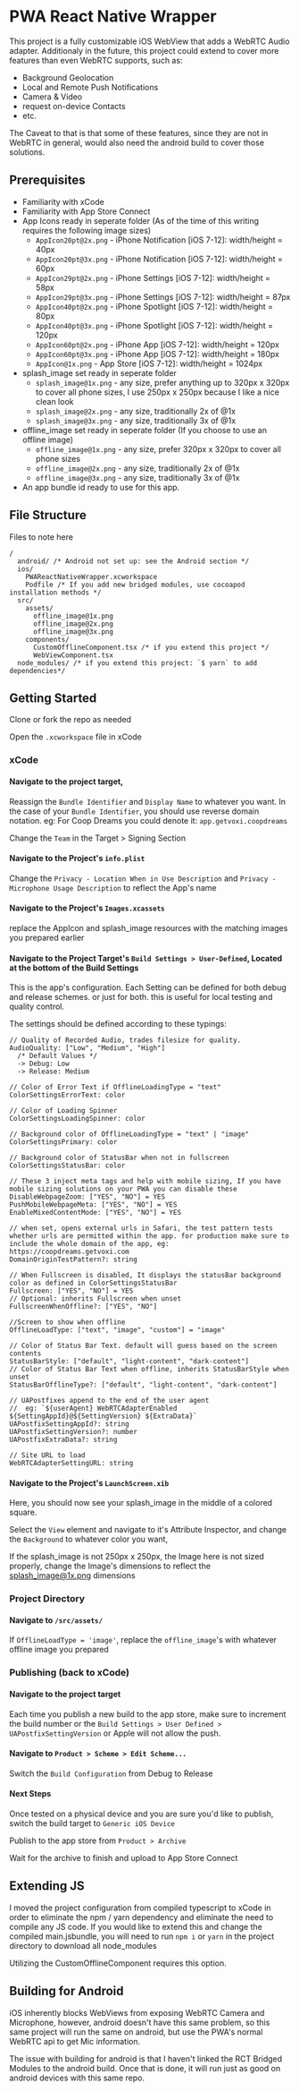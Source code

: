 # PWA React Native Wrapper
This project is a fully customizable iOS WebView that adds a WebRTC Audio adapter. Additionaly in the future, this project could extend to cover more features than even WebRTC supports, such as:
* Background Geolocation
* Local and Remote Push Notifications
* Camera & Video
* request on-device Contacts
* etc.

The Caveat to that is that some of these features, since they are not in WebRTC in general, would also need the android build to cover those solutions.

## Prerequisites
* Familiarity with xCode
* Familiarity with App Store Connect
* App Icons ready in seperate folder (As of the time of this writing requires the following image sizes)
  * `AppIcon20pt@2x.png` - iPhone Notification [iOS 7-12]: width/height = 40px
  * `AppIcon20pt@3x.png` - iPhone Notification [iOS 7-12]: width/height = 60px
  * `AppIcon29pt@2x.png` - iPhone Settings [iOS 7-12]: width/height = 58px
  * `AppIcon29pt@3x.png` - iPhone Settings [iOS 7-12]: width/height = 87px
  * `AppIcon40pt@2x.png` - iPhone Spotlight [iOS 7-12]: width/height = 80px
  * `AppIcon40pt@3x.png` - iPhone Spotlight [iOS 7-12]: width/height = 120px
  * `AppIcon60pt@2x.png` - iPhone App [iOS 7-12]: width/height = 120px
  * `AppIcon60pt@3x.png` - iPhone App [iOS 7-12]: width/height = 180px
  * `AppIcon@1x.png` - App Store [iOS 7-12]: width/height = 1024px
* splash_image set ready in seperate folder
  * `splash_image@1x.png` - any size, prefer anything up to 320px x 320px to cover all phone sizes, I use 250px x 250px because I like a nice clean look
  * `splash_image@2x.png` - any size, traditionally 2x of @1x
  * `splash_image@3x.png` - any size, traditionally 3x of @1x
* offline_image set ready in seperate folder (If you choose to use an offline image)
  * `offline_image@1x.png` - any size, prefer 320px x 320px to cover all phone sizes
  * `offline_image@2x.png` - any size, traditionally 2x of @1x
  * `offline_image@3x.png` - any size, traditionally 3x of @1x
* An app bundle id ready to use for this app.

## File Structure
Files to note here
```
/
  android/ /* Android not set up: see the Android section */
  ios/
    PWAReactNativeWrapper.xcworkspace
    Podfile /* If you add new bridged modules, use cocoapod installation methods */
  src/
    assets/
      offline_image@1x.png
      offline_image@2x.png
      offline_image@3x.png
    components/
      CustomOfflineComponent.tsx /* if you extend this project */
      WebViewComponent.tsx
  node_modules/ /* if you extend this project: `$ yarn` to add dependencies*/
```

## Getting Started

Clone or fork the repo as needed

Open the `.xcworkspace` file in xCode

### xCode

#### Navigate to the project target,

Reassign the `Bundle Identifier` and `Display Name` to whatever you want. In the case of your `Bundle Identifier`, you should use reverse domain notation. eg: For Coop Dreams you could denote it: `app.getvoxi.coopdreams`

Change the `Team` in the Target > Signing Section

#### Navigate to the Project's `info.plist`

Change the `Privacy - Location When in Use Description` and `Privacy - Microphone Usage Description` to reflect the App's name

#### Navigate to the Project's `Images.xcassets`

replace the AppIcon and splash_image resources with the matching images you prepared earlier

#### Navigate to the Project Target's `Build Settings > User-Defined`, Located at the bottom of the Build Settings

This is the app's configuration. Each Setting can be defined for both debug and release schemes. or just for both. this is useful for local testing and quality control.

The settings should be defined according to these typings:

```
// Quality of Recorded Audio, trades filesize for quality.
AudioQuality: ["Low", "Medium", "High"]
  /* Default Values */
  -> Debug: Low
  -> Release: Medium

// Color of Error Text if OfflineLoadingType = "text"
ColorSettingsErrorText: color

// Color of Loading Spinner
ColorSettingsLoadingSpinner: color

// Background color of OfflineLoadingType = "text" | "image"
ColorSettingsPrimary: color

// Background color of StatusBar when not in fullscreen
ColorSettingsStatusBar: color

// These 3 inject meta tags and help with mobile sizing, If you have mobile sizing solutions on your PWA you can disable these
DisableWebpageZoom: ["YES", "NO"] = YES
PushMobileWebpageMeta: ["YES", "NO"] = YES
EnableMixedContentMode: ["YES", "NO"] = YES

// when set, opens external urls in Safari, the test pattern tests whether urls are permitted within the app. for production make sure to include the whole domain of the app, eg: https://coopdreams.getvoxi.com
DomainOriginTestPattern?: string

// When Fullscreen is disabled, It displays the statusBar background color as defined in ColorSettingsStatusBar
Fullscreen: ["YES", "NO"] = YES
// Optional: inherits Fullscreen when unset
FullscreenWhenOffline?: ["YES", "NO"]

//Screen to show when offline
OfflineLoadType: ["text", "image", "custom"] = "image"

// Color of Status Bar Text. default will guess based on the screen contents
StatusBarStyle: ["default", "light-content", "dark-content"]
// Color of Status Bar Text when offline, inherits StatusBarStyle when unset
StatusBarOfflineType?: ["default", "light-content", "dark-content"]

// UAPostfixes append to the end of the user agent
//  eg: `${userAgent} WebRTCAdapterEnabled ${SettingAppId}@${SettingVersion} ${ExtraData}`
UAPostfixSettingAppId?: string
UAPostfixSettingVersion?: number
UAPostfixExtraData?: string

// Site URL to load
WebRTCAdapterSettingURL: string
```

#### Navigate to the Project's `LaunchScreen.xib`

Here, you should now see your splash_image in the middle of a colored square.

Select the `View` element and navigate to it's Attribute Inspector, and change the `Background` to whatever color you want,

If the splash_image is not 250px x 250px, the Image here is not sized properly, change the Image's dimensions to reflect the splash_image@1x.png dimensions

### Project Directory

#### Navigate to `/src/assets/`

If `OfflineLoadType = 'image'`, replace the `offline_image`'s with whatever offline image you prepared

### Publishing (back to xCode)

#### Navigate to the project target

Each time you publish a new build to the app store, make sure to increment the build number or the `Build Settings > User Defined > UAPostfixSettingVersion` or Apple will not allow the push.

#### Navigate to `Product > Scheme > Edit Scheme...`

Switch the `Build Configuration` from Debug to Release

#### Next Steps

Once tested on a physical device and you are sure you'd like to publish, switch the build target to `Generic iOS Device`

Publish to the app store from `Product > Archive`

Wait for the archive to finish and upload to App Store Connect

## Extending JS
I moved the project configuration from compiled typescript to xCode in order to eliminate the npm / yarn dependency and eliminate the need to compile any JS code. If you would like to extend this and change the compiled main.jsbundle, you will need to run `npm i` or `yarn` in the project directory to download all node_modules

Utilizing the CustomOfflineComponent requires this option.

## Building for Android
iOS inherently blocks WebViews from exposing WebRTC Camera and Microphone, however, android doesn't have this same problem, so this same project will run the same on android, but use the PWA's normal WebRTC api to get Mic information.

The issue with building for android is that I haven't linked the RCT Bridged Modules to the android build. Once that is done, it will run just as good on android devices with this same repo.

